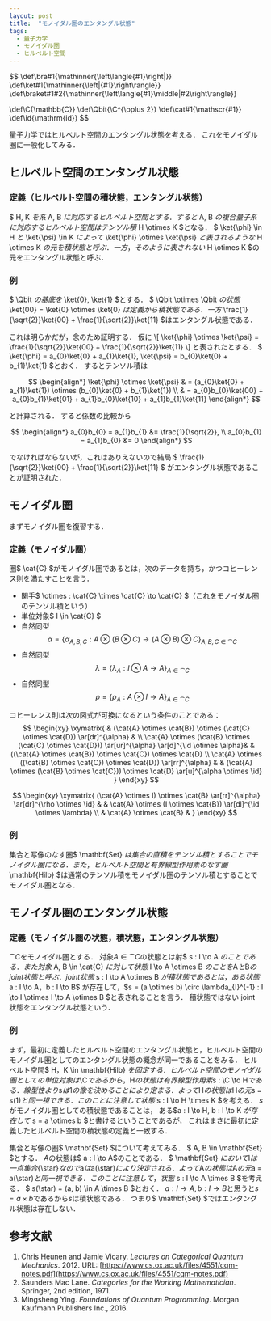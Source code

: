 ```yaml
---
layout: post
title:  "モノイダル圏のエンタングル状態"
tags:
  - 量子力学
  - モノイダル圏
  - ヒルベルト空間
---
```

$$
\def\bra#1{\mathinner{\left\langle{#1}\right|}}
\def\ket#1{\mathinner{\left|{#1}\right\rangle}}
\def\braket#1#2{\mathinner{\left\langle{#1}\middle|#2\right\rangle}}

\def\C{\mathbb{C}}
\def\Qbit{\C^{\oplus 2}}
\def\cat#1{\mathscr{#1}}
\def\id{\mathrm{id}}
$$

量子力学ではヒルベルト空間のエンタングル状態を考える．
これをモノイダル圏に一般化してみる．

## ヒルベルト空間のエンタングル状態
### 定義（ヒルベルト空間の積状態，エンタングル状態）
$ H, K $を系$ A, B $に対応するヒルベルト空間とする．
すると$ A, B $の複合量子系に対応するヒルベルト空間はテンソル積$ H \otimes K $となる．
$ \ket{\phi} \in H $と$ \ket{\psi} \in K $によって$ \ket{\phi} \otimes \ket{\psi} $と表されるような$ H \otimes K $の元を積状態と呼ぶ．
一方，そのように表されない$ H \otimes K $の元をエンタングル状態と呼ぶ．

### 例
$ \Qbit $の基底を$ \ket{0}, \ket{1} $とする．
$ \Qbit \otimes \Qbit $の状態$ \ket{00} = \ket{0} \otimes \ket{0} $は定義から積状態である．
一方$ \frac{1}{\sqrt{2}}\ket{00} + \frac{1}{\sqrt{2}}\ket{11} $はエンタングル状態である．

これは明らかだが，念のため証明する．
仮に
\\[
\ket{\phi} \otimes \ket{\psi} = \frac{1}{\sqrt{2}}\ket{00} + \frac{1}{\sqrt{2}}\ket{11}
\\]
と表されたとする．
$ \ket{\phi} = a_{0}\ket{0} + a_{1}\ket{1},
\ket{\psi} = b_{0}\ket{0} + b_{1}\ket{1} $とおく．
するとテンソル積は

$$
\begin{align*}
  \ket{\phi} \otimes \ket{\psi}
  & = (a_{0}\ket{0} + a_{1}\ket{1}) \otimes (b_{0}\ket{0} + b_{1}\ket{1}) \\
  & = a_{0}b_{0}\ket{00} + a_{0}b_{1}\ket{01} + a_{1}b_{0}\ket{10} + a_{1}b_{1}\ket{11}
\end{align*}
$$

と計算される．
すると係数の比較から

$$
\begin{align*}
a_{0}b_{0} = a_{1}b_{1} &= \frac{1}{\sqrt{2}}, \\
a_{0}b_{1} = a_{1}b_{0} &= 0
\end{align*}
$$

でなければならないが，これはありえないので結局
$ \frac{1}{\sqrt{2}}\ket{00} + \frac{1}{\sqrt{2}}\ket{11} $
がエンタングル状態であることが証明された．

## モノイダル圏
まずモノイダル圏を復習する．
### 定義（モノイダル圏）
圏$ \cat{C} $がモノイダル圏であるとは，次のデータを持ち，かつコヒーレンス則を満たすことを言う．

- 関手$ \otimes : \cat{C} \times \cat{C} \to \cat{C} $（これをモノイダル圏のテンソル積という）
- 単位対象$ I \in \cat{C} $
- 自然同型
  $$ \alpha =  \{ \alpha_{A,B,C} : A \otimes (B \otimes C) \to (A \otimes B) \otimes C \}_{ A,B,C \in \cat{C} } $$
- 自然同型
  $$ \lambda = \{ \lambda_{A} : I \otimes A \to A \}_{ A \in \cat{C} } $$
- 自然同型
  $$ \rho = \{ \rho_{A} : A \otimes I \to A \}_{ A \in \cat{C} } $$

コヒーレンス則は次の図式が可換になるという条件のことである：
$$
\begin{xy}
\xymatrix{
  & (\cat{A} \otimes \cat{B}) \otimes (\cat{C} \otimes \cat{D}) \ar[dr]^{\alpha} & \\
  \cat{A} \otimes (\cat{B} \otimes (\cat{C} \otimes \cat{D})) \ar[ur]^{\alpha} \ar[d]^{\id \otimes \alpha}& & ((\cat{A} \otimes \cat{B}) \otimes \cat{C}) \otimes \cat{D} \\
  \cat{A} \otimes ((\cat{B} \otimes \cat{C}) \otimes \cat{D}) \ar[rr]^{\alpha} & & (\cat{A} \otimes (\cat{B} \otimes \cat{C})) \otimes \cat{D} \ar[u]^{\alpha \otimes \id}
}
\end{xy}
$$

$$
\begin{xy}
\xymatrix{
  (\cat{A} \otimes I) \otimes \cat{B} \ar[rr]^{\alpha} \ar[dr]^{\rho \otimes \id} & & \cat{A} \otimes (I \otimes \cat{B}) \ar[dl]^{\id \otimes \lambda} \\
  & \cat{A} \otimes \cat{B} &
}
\end{xy}
$$

### 例
集合と写像のなす圏$ \mathbf{Set} $は集合の直積をテンソル積とすることでモノイダル圏になる．
また，ヒルベルト空間と有界線型作用素のなす圏$ \mathbf{Hilb} $は通常のテンソル積をモノイダル圏のテンソル積とすることでモノイダル圏となる．

## モノイダル圏のエンタングル状態
### 定義（モノイダル圏の状態，積状態，エンタングル状態）
$\cat{C}$をモノイダル圏とする．
対象$A \in \cat{C}$の状態とは射$ s : I \to A $のことである．
また対象$ A, B \in \cat{C} $に対して状態$ I \to A \otimes B $のことを$A$と$B$の joint 状態と呼ぶ．
joint 状態$ s : I \to A \otimes B $が積状態であるとは，
ある状態$ a : I \to A，b : I \to B$ が存在して，$s = (a \otimes b) \circ \lambda_{I}^{-1} : I \to I \otimes I \to A \otimes B $と表されることを言う．
積状態ではない joint 状態をエンタングル状態という．

### 例
まず，最初に定義したヒルベルト空間のエンタングル状態と，ヒルベルト空間のモノイダル圏としてのエンタングル状態の概念が同一であることをみる．
ヒルベルト空間$ H，K \in \mathbf{Hilb} $を固定する．
ヒルベルト空間のモノイダル圏としての単位対象は$\C$であるから，$H$の状態は有界線型作用素$s : \C \to H$である．
線型性より$s$は$1$の像を決めることにより定まる．
よって$H$の状態は$H$の元$s = s(1)$と同一視できる．
このことに注意して状態$ s : I \to H \times K $を考える．
$s$がモノイダル圏としての積状態であることは，
ある$a : I \to H, b : I \to K $が存在して$ s = a \otimes b $と書けるということであるが，
これはまさに最初に定義したヒルベルト空間の積状態の定義と一致する．

集合と写像の圏$ \mathbf{Set} $について考えてみる．
$ A, B \in \mathbf{Set} $とする．
$A$の状態は$ a : I \to A$のことである．
$ \mathbf{Set} $において$I$は一点集合$\{\star\}$なので$a$は$a(\star)$により決定される．
よって$A$の状態は$A$の元$a = a(\star)$と同一視できる．
このことに注意して，状態$ s : I \to A \times B $を考える．
$ s(\star) = (a, b) \in A \times B $とおく．
$a : I \to A, b : I \to B$と思うと$s = a \times b$であるから$s$は積状態である．
つまり$ \mathbf{Set} $ではエンタングル状態は存在しない．

## 参考文献
1. Chris Heunen and Jamie Vicary. *Lectures on Categorical Quantum Mechanics*. 2012. URL: [https://www.cs.ox.ac.uk/files/4551/cqm-notes.pdf](https://www.cs.ox.ac.uk/files/4551/cqm-notes.pdf)
1. Saunders Mac Lane. *Categories for the Working Mathematician*. Springer, 2nd edition, 1971.
1. Mingsheng Ying. *Foundations of Quantum Programming*. Morgan Kaufmann Publishers Inc., 2016.
